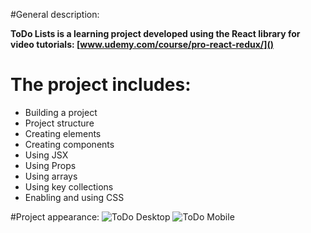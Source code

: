 #General description:

**ToDo Lists is a learning project developed using the React library for video tutorials: [www.udemy.com/course/pro-react-redux/]()**

# The project includes:
- Building a project
- Project structure
- Creating elements
- Creating components
- Using JSX
- Using Props
- Using arrays
- Using key collections
- Enabling and using CSS

#Project appearance:
    <img src="https://i.imgur.com/slzccqT.jpg" title="ToDo Desktop"/>
    <img src="https://i.imgur.com/oF9SkqW.jpg" title="ToDo Mobile"/>